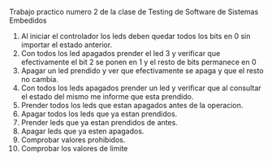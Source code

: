 Trabajo practico numero 2 de la clase de Testing de Software de Sistemas Embedidos

1.  Al iniciar el controlador los leds deben quedar todos 
    los bits en 0 sin importar el estado anterior.
2.  Con todos los led apagados prender el led 3 y verificar que 
    efectivamente el bit 2 se ponen en 1 y el resto de bits permanece en 0
3.  Apagar un led prendido y ver que efectivamente se apaga y que el resto no cambia.
4.  Con todos los leds apagados prender un led y verificar que al consultar el estado del mismo me informe que esta prendido.
5.  Prender todos los leds que estan apagados antes de la operacion.
6.  Apagar todos los leds que ya estan prendidos.
7.  Prender leds que ya estan prendidos de antes.
8.  Apagar leds que ya esten apagados.
9.  Comprobar valores prohibidos.
10. Comprobar los valores de limite
